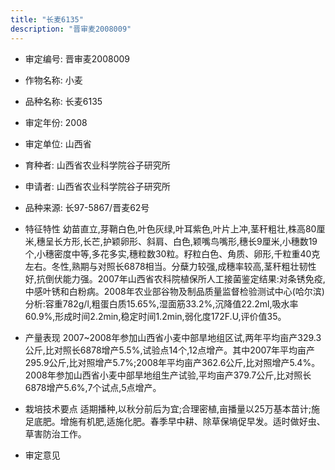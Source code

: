 ```yaml
---
title: "长麦6135"
description: "晋审麦2008009"
---
```

* 审定编号:  晋审麦2008009

*  作物名称:  小麦

*  品种名称:  长麦6135

*  审定年份:  2008

*  审定单位:  山西省

* 育种者:  山西省农业科学院谷子研究所

*  申请者:  山西省农业科学院谷子研究所

*  品种来源:  长97-5867/晋麦62号

*  特征特性
幼苗直立,芽鞘白色,叶色灰绿,叶耳紫色,叶片上冲,茎秆粗壮,株高80厘米,穗呈长方形,长芒,护颖卵形、斜肩、白色,颖嘴鸟嘴形,穗长9厘米,小穗数19个,小穗密度中等,多花多实,穗粒数30粒。籽粒白色、角质、卵形,千粒重40克左右。冬性,熟期与对照长6878相当。分蘖力较强,成穗率较高,茎秆粗壮韧性好,抗倒伏能力强。2007年山西省农科院植保所人工接菌鉴定结果:对条锈免疫,中感叶锈和白粉病。2008年农业部谷物及制品质量监督检验测试中心(哈尔滨)分析:容重782g/l,粗蛋白质15.65%,湿面筋33.2%,沉降值22.2ml,吸水率60.9%,形成时间2.2min,稳定时间1.2min,弱化度172F.U,评价值35。

*  产量表现
2007~2008年参加山西省小麦中部旱地组区试,两年平均亩产329.3公斤,比对照长6878增产5.5%,试验点14个,12点增产。其中2007年平均亩产295.9公斤,比对照增产5.7%;2008年平均亩产362.6公斤,比对照增产5.4%。2008年参加山西省小麦中部旱地组生产试验,平均亩产379.7公斤,比对照长6878增产5.6%,7个试点,5点增产。

*  栽培技术要点
适期播种,以秋分前后为宜;合理密植,亩播量以25万基本苗计;施足底肥。增施有机肥,适施化肥。春季早中耕、除草保墒促早发。适时做好虫、草害防治工作。

*  审定意见


